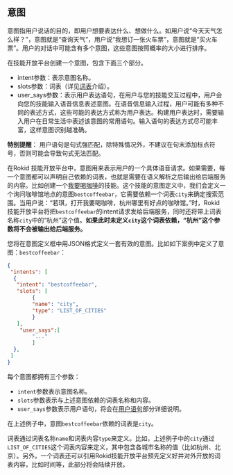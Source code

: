 ## 意图
意图指用户说话的目的，即用户想要表达什么、想做什么。如用户说“今天天气怎么样？”，意图就是“查询天气”，用户说“我想订一张火车票”，意图就是“买火车票”。用户的对话中可能含有多个意图，这些意图按照概率的大小进行排序。

在技能开放平台创建一个意图，包含下面三个部分。
- intent参数：表示意图名称。
- slots参数：词表（详见[词表](word-list.md)介绍）。
- user_says参数：表示用户表达语句，在用户与您的技能交互过程中，用户会向您的技能输入语音信息表述意图。在语音信息输入过程，用户可能有多种不同的表述方式，这些可能的表达方式称为用户表达。构建用户表达时，需要输入用户在日常生活中表述该意图的常用语句。输入语句的表达方式尽可能丰富，这样意图识别越准确。

**特别提醒**： 用户语句是句式强匹配，除特殊情况外，不建议在句末添加标点符号，否则可能会导致句式无法匹配。

在Rokid 技能开放平台中，意图用来表示用户的一个具体语音请求。如果需要，每一个意图都可以声明自己依赖的词表，也就是需要在语义解析之后输出给后端服务的内容。比如创建一个[我要喝咖啡](https://github.com/Rokid/rokid-skill-sample/tree/master/rokid-skill-sample-js-tastecoffee)的技能。这个技能的意图定义中，我们会定义一个询问咖啡馆地点的意图`bestcoffeebar`，它需要依赖一个词表`city`来确定搜索范围。当用户说：“若琪，打开我要喝咖啡，杭州哪里有好点的咖啡馆。”时，Rokid技能开放平台将把`bestcoffeebar`的intent请求发给后端服务，同时还将带上词表名称`city`中的“杭州”这个值。**如果此时未定义`city`这个词表依赖，“杭州”这个参数将不会被输出给后端服务。**

您将在意图定义框中用JSON格式定义一套有效的意图。比如如下案例中定义了意图：`bestcoffeebar`：

```json
{
 "intents": [
  {
   "intent": "bestcoffeebar",
   "slots": [
        {
        "name": "city",
        "type": "LIST_OF_CITIES"
        }
   ],
    "user_says":[
        "..."
        ]
  },
 ]
}
```

每个意图都拥有三个参数：

- `intent`参数表示意图名称。
- `slots`参数表示与上述意图依赖的词表名称和内容。
- `user_says`参数表示用户语句，将会在[用户语句](usersays.md)部分详细说明。

在上述例子中，意图`bestcoffeebar`依赖的词表是`city`。

词表通过词表名称`name`和词表内容`type`来定义。比如，上述例子中的`city`通过`LIST_OF_CITIES`这个词表内容来定义，其中包含各城市名称的值（比如杭州、北京）。另外，一个词表还可以引用Rokid技能开放平台预先定义好并对外开放的词表内容，比如时间等，此部分将会陆续开放。